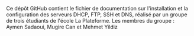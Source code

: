 Ce dépôt GitHub contient le fichier de documentation sur l'installation et la configuration des serveurs DHCP, FTP, SSH et DNS, réalisé par un groupe de trois étudiants de l'école La Plateforme.
Les membres du groupe : Aymen Sadaoui, Mugire Can et Mehmet Yildiz
